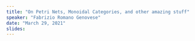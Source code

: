```yaml
---
title: "On Petri Nets, Monoidal Categories, and other amazing stuff"
speaker: "Fabrizio Romano Genovese"
date: "March 29, 2021"
slides: 
---
```

